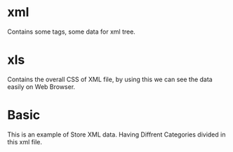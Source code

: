 # xml
 Contains some tags, some data for xml tree.
# xls
 Contains the overall CSS of XML file, by using this we can see the data easily on Web Browser.
# Basic
 This is an example of Store XML data. Having Diffrent Categories divided in this xml file.
